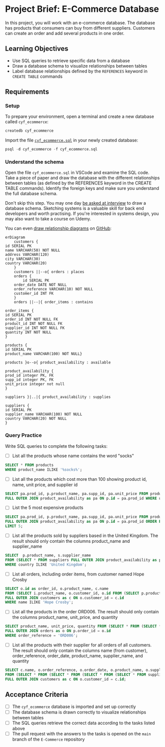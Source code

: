# Project Brief: E-Commerce Database

In this project, you will work with an e-commerce database. The database has products that consumers can buy from different suppliers. Customers can create an order and add several products in one order.

## Learning Objectives

- Use SQL queries to retrieve specific data from a database
- Draw a database schema to visualize relationships between tables
- Label database relationships defined by the `REFERENCES` keyword in `CREATE TABLE` commands

## Requirements

### Setup

To prepare your environment, open a terminal and create a new database called `cyf_ecommerce`:

```sql
createdb cyf_ecommerce
```

Import the file [`cyf_ecommerce.sql`](./cyf_ecommerce.sql) in your newly created database:

```sql
psql -d cyf_ecommerce -f cyf_ecommerce.sql
```

### Understand the schema

Open the file `cyf_ecommerce.sql` in VSCode and examine the SQL code. Take a piece of paper and draw the database with the different relationships between tables (as defined by the REFERENCES keyword in the CREATE TABLE commands). Identify the foreign keys and make sure you understand the full database schema.

Don't skip this step. You may one day [be asked at interview](https://monzo.com/blog/2022/03/23/demystifying-the-backend-engineering-interview-process) to draw a database schema. Sketching systems is a valuable skill for back end developers and worth practising. If you're interested in systems design, you may also want to take a course on Udemy.

You can even [draw relationship diagrams](https://mermaid.js.org/syntax/entityRelationshipDiagram.html) on [GitHub](https://docs.github.com/en/get-started/writing-on-github/working-with-advanced-formatting/creating-diagrams):

```mermaid
erDiagram
    customers {
id SERIAL PK
name VARCHAR(50) NOT NULL
address VARCHAR(120)
city VARCHAR(30)
country VARCHAR(20)
    }
    customers ||--o{ orders : places
    orders {
        id SERIAL PK
    order_date DATE NOT NULL
    order_reference VARCHAR(10) NOT NULL
    customer_id INT FK
    }
    orders ||--|{ order_items : contains

order_items {
id SERIAL PK
order_id INT NOT NULL FK
product_id INT NOT NULL FK
supplier_id INT NOT NULL FK
quantity INT NOT NULL
}

products {
id SERIAL PK
product_name VARCHAR(100) NOT NULL}

products }o--o{ product_availability : available

product_availability {
prod_id integer PK, FK
supp_id integer PK, FK
unit_price integer not null
}

suppliers }|..|{ product_availability : supplies

suppliers {
id SERIAL PK
supplier_name VARCHAR(100) NOT NULL
country VARCHAR(20) NOT NULL
}
```

### Query Practice

Write SQL queries to complete the following tasks:

- [ ] List all the products whose name contains the word "socks"

```sql
SELECT * FROM products
WHERE product_name ILIKE '%socks%';

```

- [ ] List all the products which cost more than 100 showing product id, name, unit price, and supplier id

```sql
SELECT pa.prod_id, p.product_name, pa.supp_id, pa.unit_price FROM products as p
FULL OUTER JOIN product_availability as pa ON p.id = pa.prod_id WHERE unit_price > 100;
```

- [ ] List the 5 most expensive products

```sql
SELECT pa.prod_id, p.product_name, pa.supp_id, pa.unit_price FROM products as p
FULL OUTER JOIN product_availability as pa ON p.id = pa.prod_id ORDER BY unit_price DESC
LIMIT 5;
```

- [ ] List all the products sold by suppliers based in the United Kingdom. The result should only contain the columns product_name and supplier_name

```sql
SELECT  p.product_name, s.supplier_name
FROM (SELECT * FROM suppliers FULL OUTER JOIN product_availability as pa ON suppliers.id = pa.supp_id ) as s FULL OUTER JOIN products as p ON s.prod_id = p.id
WHERE country ILIKE 'United Kingdom';
```

- [ ] List all orders, including order items, from customer named Hope Crosby

```sql
SELECT o.id as order_id, o.product_name, c.name
FROM (SELECT i.product_name, o.customer_id, o.id FROM (SELECT p.product_name, i.order_id FROM products as p FULL OUTER JOIN order_items as i ON p.id = i.product_id ) as i FULL OUTER JOIN orders as o ON o.id = i.order_id) as o
FULL OUTER JOIN customers as c ON o.customer_id = c.id
WHERE name ILIKE 'Hope Crosby';
```

- [ ] List all the products in the order ORD006. The result should only contain the columns product_name, unit_price, and quantity

```sql
SELECT product_name, unit_price, quantity FROM (SELECT * FROM (SELECT * FROM product_availability as p FULL OUTER JOIN order_items as i ON p.prod_id = i.product_id) as i FULL OUTER JOIN products as p ON i.prod_id = p.id) as p
FULL OUTER JOIN orders as o ON p.order_id = o.id
WHERE order_reference = 'ORD006';
```

- [ ] List all the products with their supplier for all orders of all customers. The result should only contain the columns name (from customer), order_reference, order_date, product_name, supplier_name, and quantity

```sql
SELECT c.name, o.order_reference, o.order_date, o.product_name, o.supplier_name, o.quantity
FROM (SELECT * FROM (SELECT * FROM (SELECT * FROM (SELECT * FROM suppliers as s FULL OUTER JOIN product_availability as pa ON s.id = pa.supp_id) as pa FULL OUTER JOIN products as p ON pa.prod_id = p.id) as p FULL OUTER JOIN order_items as i ON p.prod_id = i.product_id) as i FULL OUTER JOIN orders as o ON i.order_id = o.id) as o
FULL OUTER JOIN customers as c ON o.customer_id = c.id;
```

## Acceptance Criteria

- [ ] The `cyf_ecommerce` database is imported and set up correctly
- [ ] The database schema is drawn correctly to visualize relationships between tables
- [ ] The SQL queries retrieve the correct data according to the tasks listed above
- [ ] The pull request with the answers to the tasks is opened on the `main` branch of the `E-Commerce` repository
